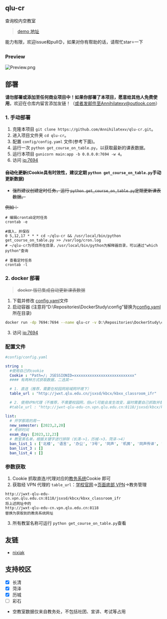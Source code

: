 ## qlu-cr

 查询校内空教室

> [demo 地址](https://cr.qlut.repl.co)

能力有限，欢迎issue和pull😊，如果对你有帮助的话，请帮忙star⭐一下

### Preview

![Preview.png](https://i.328888.xyz/2023/03/18/MkKKJ.png)

## 部署

**请勿部署或添加至任何商业项目中！**如果你部署了本项目，愿意给其他人**免费使用**，欢迎在仓库内留言添加友链！（或者发邮件至Annihilatexv@outlook.com）

### 1. 手动部署

1. 克隆本项目 ``git clone https://github.com/Annihilatexv/qlu-cr.git``。
2. 进入项目文件夹 ``cd qlu-cr``。
3. 配置 ``config/config.yaml`` 文件(参考下面)。
4. 运行一次 ``python get_course_on_table.py``，以获取最新的课表数据。
5. 运行本项目 ``gunicorn main:app -b 0.0.0.0:7694 -w 4``。
6. 访问 [ip:7694](http://127.0.0.1:7694)

#### ~~自动化更新~~(Cookie具有时效性，建议定期 ``python get_course_on_table.py``手动更新数据)

- ~~强烈建议创建定时任务，运行 ``python get_course_on_table.py``定期更新课表数据。~~

~~例如：~~

```
# 编辑crontab定时任务
crontab -e

#填入，并保存
0 5,12,17 * * * cd ~/qlu-cr && /usr/local/bin/python get_course_on_table.py >> /var/log/cron.log
# ~/qlu-cr为项目所在目录，/usr/local/bin/python为解释器目录，可以通过"which python"查询

# 查看定时任务
crontab -l
```

### 2. docker 部署

> ~~docker 版已集成自动更新课表数据~~

1. 下载并修改 [config.yaml](https://github.com/Annihilatexv/qlu-cr/blob/main/config/config.yaml)文件
2. 启动容器 (注意将“D:\Repositories\DockerStudy\config”替换为[config.yaml](https://github.com/Annihilatexv/qlu-cr/blob/main/config/config.yaml) 所在目录)

```sh
docker run -dp 7694:7694 --name qlu-cr -v D:\Repositories\DockerStudy\config:/app/config annihilatexv/qlu-cr:latest
```

3. 访问 [ip:7694](http://127.0.0.1:7694)

### 配置文件

```yaml
#config/config.yaml

string :
  #使用自己的cookie
  Cookie : "Path=/; JSESSIONID=xxxxxxxxxxxxxxxxxxxxxxxxxxx"
  #### 有两种方式获取数据，二选其一

  # 1. 直连（推荐，需要在校园网局域网环境下）
  table_url : "http://jwxt.qlu.edu.cn/jsxsd/kbcx/kbxx_classroom_ifr"

  # 2. 使用VPN代理（不推荐，不需要校园网，但url可能会发生改变，届时需要自己抓取并替换前半域名）
  #table_url : "http://jwxt-qlu-edu-cn.vpn.qlu.edu.cn:8118/jsxsd/kbcx/kbxx_classroom_ifr"

list:
  # 开学那周的周一
  new_semester: [2023,2,20]
  # 考研时间
  exam_day: [2023,12,23]
  # 教室黑名单，根据关键字进行排除（长清->1，历城->3，菏泽->4）
  ban_list_1 : ['北楼', '语言', '办公', '3号', '同声', '机房', '同声传译', '实验北楼', '操场', '室','1号公教楼405','1号公教楼305','1号公教楼505','1号公教楼604']
  ban_list_3 : []
  ban_list_4 : []
```

### 参数获取

1. Cookie 抓取直连/代理对应的[教务系统](http://jwxt.qlu.edu.cn/)Cookie 即可
2. 获取经 VPN 代理的 ``table_url``：[学校官网](https://www.qlu.edu.cn/)->[页面底部 VPN](https://vpn.qlu.edu.cn/)->教务管理

```text
http://jwxt-qlu-edu-cn.vpn.qlu.edu.cn:8118/jsxsd/kbcx/kbxx_classroom_ifr
将上述网址中的
http://jwxt-qlu-edu-cn.vpn.qlu.edu.cn:8118
替换为获取到的教务系统网址
```

3. 所有教室名称可运行 `python get_course_on_table.py`查看

## 友链

- [nixiak](https://qlu.nixiak.xyz)

## 支持校区

- [X] 长清
- [X] 菏泽
- [X] 历城
- [ ] 彩石

- 空教室数据仅来自教务处，不包括社团、宣讲、考试等占用
